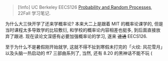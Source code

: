 
> [!info] 
> UC Berkeley EECS126 [Probability and Random Processes](https://inst.eecs.berkeley.edu/~ee126/fa22/), 22Fall 学习笔记.

为什么大三快开学了还来学概率论? 本来大二上是跟着 MIT 的概率论课学的, 但是当时课程太多导致学的比较敷衍, 和学校的概率论内容相差也挺多, 到后面直接放弃了跟进. 现在读论文深感有必要加强概率论的学习, 遂来 ~~速通~~ EECS126.

至于为什么不是暑假刚开始就学, 这就不得不扯到寒假未打完的「火纹: 风花雪月」以及头脑一热启动的 ff7 三部曲系列了, 当然, 还有 8.20 的黑神话不能不玩 (